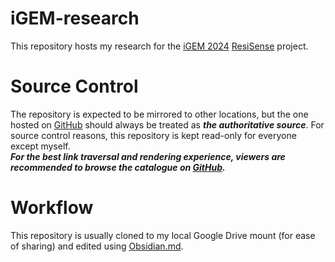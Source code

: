 # iGEM-research
This repository hosts my research for the [iGEM 2024](https://igem.org/) [ResiSense](https://resisense.github.io/) project.  

# Source Control
The repository is expected to be mirrored to other locations, but the one hosted on [GitHub](https://github.com/CCheukKa/iGEM-research) should always be treated as ***the authoritative source***. For source control reasons, this repository is kept read-only for everyone except myself.  
***For the best link traversal and rendering experience, viewers are recommended to browse the catalogue on [GitHub](https://github.com/CCheukKa/iGEM-research).***

# Workflow
This repository is usually cloned to my local Google Drive mount (for ease of sharing) and edited using [Obsidian.md](https://obsidian.md/).
